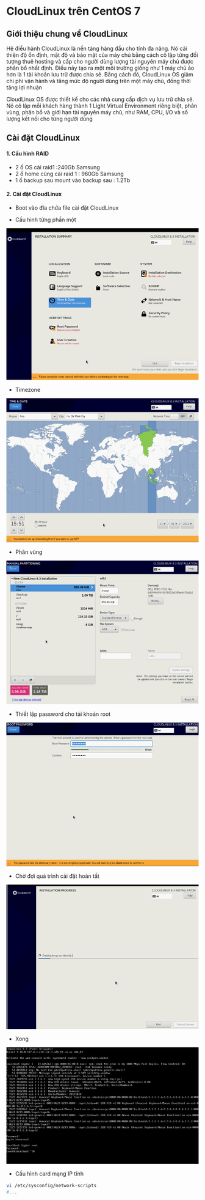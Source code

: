 # CloudLinux trên CentOS 7

## Giới thiệu chung về CloudLinux

Hệ điều hành CloudLinux là nền tảng hàng đầu cho tính đa năng. Nó cải thiện độ ổn định, mật độ và bảo mật của máy chủ bằng cách cô lập từng đối tượng thuê hosting và cấp cho người dùng lượng tài nguyên máy chủ được phân bổ nhất định. Điều này tạo ra một môi trường giống như 1 máy chủ ảo hơn là 1 tài khoản lưu trữ được chia sẻ. Bằng cách đó, CloudLinux OS giảm chi phí vận hành và tăng mức độ người dùng trên một máy chủ, đồng thời tăng lợi nhuận

CloudLinux OS được thiết kế cho các nhà cung cấp dịch vụ lưu trữ chia sẻ. Nó cô lập mỗi khách hàng thành 1 Light Virtual Environment riêng biệt, phân vùng, phân bổ và giới hạn tài nguyên máy chủ, như RAM, CPU, I/O và số lượng kết nối cho từng người dùng

## Cài đặt CloudLinux

#### 1. Cấu hình RAID

- 2 ổ OS cài raid1 :240Gb Samsung
- 2 ổ home cũng cài raid 1 : 960Gb Samsung
- 1 ổ backup sau mount vào backup sau : 1.2Tb

#### 2. Cài đặt CloudLinux

- Boot vào đĩa chứa file cài đặt CloudLinux

- Cấu hình từng phần một

![](./images/install_step_1.png)

- Timezone

![](./images/install_timezone.png)

- Phân vùng

![](./images/install_partitioning.png)

- Thiết lập password cho tài khoản root

![](./images/install_setpassroot.png)

- Chờ đợi quá trình cài đặt hoàn tất

![](./images/install_wait.png)

- Xong

![](./images/install_done.png)

- Cấu hình card mạng IP tĩnh

```sh
vi /etc/sysconfig/network-scripts
#...
```

